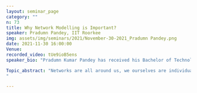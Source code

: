 ```yaml
---
layout: seminar_page
category: ""
n: 73
title: Why Network Modelling is Important?
speaker: Pradumn Pandey, IIT Roorkee
img: assets/img/seminars/2021/November-30-2021_Pradumn Pandey.png
date: 2021-11-30 16:00:00 
Venue: 
recorded_video: tUe9ioB5ens
speaker_bio: "Pradumn Kumar Pandey has received his Bachelor of Technology and Ph.D. in Computer Science and Engineering from the Indian Institute of Technology Jodhpur in 2012 and 2018, respectively. He was an Institute Post Doctoral Fellow in the Department of Computer Science and Engineering at Indian Institute of Technology Kharagpur during May - September 2018 and worked as a DST INSPIRE Faculty in the Department of Computer Science and Engineering at Indian Institute of Technology Roorkee during October 2018- October 2019. He has been working as an assistant professor in the Department of Computer Science and Engineering at the Indian Institute of Technology Roorkee since November 2019. His research areas include modeling complex networks, information diffusion on real networks, social security on online social networks, and network representation learning. " 

Topic_abstract: "Networks are all around us, we ourselves are individual unit of network of different kinds of social relationships. Neural networks, chemical and biological systems, internet and world-wide-web, socially interacting species are few examples of networks with highly interconnected large number of dynamic units. The basic way to apprehend the global properties of such system is to model these systems as graphs having nodes as individual units and links as interactions among them. However the modelling of such complex system stays challenging due to complex irregular structure which is dynamically evolving with time. Such challenging characteristics have initiated the revival of network-modelling as already available mathematical graph theory models turned out to be very far from such real-world needs. Hence the researchers have to come up with new approaches for the development of new models that can replicate the growth of the network and reproduce the behavioural and structural properties observed in real-world networks. The network modelling emphasises on developing a model to represent a complex systems as discussed above using relatively simple set of procedures or equations. When some network is given as an input to such models, the model itself learns some set of characteristic parameters and reconstructs another networks that mimics the input network as much as possible.
"

---
```


